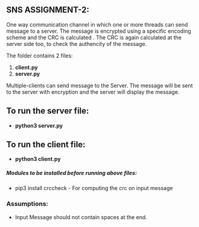 ## SNS ASSIGNMENT-2:
One way communication channel in which one or more threads can send message to a server. The message is encrypted using a specific encoding scheme and the CRC is calculated . The CRC is again calculated at the server side too, to check the authencity of the message.

The folder contains 2 files:
1. **client.py** 
2. **server.py** 

Multiple-clients can send message to the Server. The message will be sent to the server with encryption and the server will display the message.

## To run the server file:
- **python3 server.py**

## To run the client file:
- **python3 client.py**

##### Modules to be installed before running above files:
- pip3 install crccheck - For computing the crc on input message

### Assumptions:
- Input Message should not contain spaces at the end.

